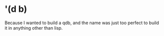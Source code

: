 '(d b)
======

Because I wanted to build a qdb, and the name was just too perfect to build it
in anything other than lisp.
